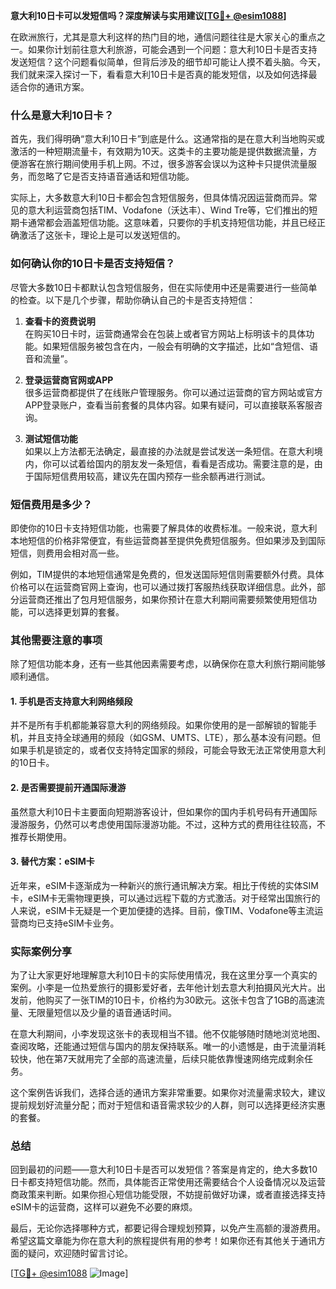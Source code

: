 **意大利10日卡可以发短信吗？深度解读与实用建议[[TG💪+ @esim1088](https://t.me/s/esim1088)]**

在欧洲旅行，尤其是意大利这样的热门目的地，通信问题往往是大家关心的重点之一。如果你计划前往意大利旅游，可能会遇到一个问题：意大利10日卡是否支持发送短信？这个问题看似简单，但背后涉及的细节却可能让人摸不着头脑。今天，我们就来深入探讨一下，看看意大利10日卡是否真的能发短信，以及如何选择最适合你的通讯方案。

### 什么是意大利10日卡？

首先，我们得明确“意大利10日卡”到底是什么。这通常指的是在意大利当地购买或激活的一种短期流量卡，有效期为10天。这类卡的主要功能是提供数据流量，方便游客在旅行期间使用手机上网。不过，很多游客会误以为这种卡只提供流量服务，而忽略了它是否支持语音通话和短信功能。

实际上，大多数意大利10日卡都会包含短信服务，但具体情况因运营商而异。常见的意大利运营商包括TIM、Vodafone（沃达丰）、Wind Tre等，它们推出的短期卡通常都会涵盖短信功能。这意味着，只要你的手机支持短信功能，并且已经正确激活了这张卡，理论上是可以发送短信的。

### 如何确认你的10日卡是否支持短信？

尽管大多数10日卡都默认包含短信服务，但在实际使用中还是需要进行一些简单的检查。以下是几个步骤，帮助你确认自己的卡是否支持短信：

1. **查看卡的资费说明**  
   在购买10日卡时，运营商通常会在包装上或者官方网站上标明该卡的具体功能。如果短信服务被包含在内，一般会有明确的文字描述，比如“含短信、语音和流量”。

2. **登录运营商官网或APP**  
   很多运营商都提供了在线账户管理服务。你可以通过运营商的官方网站或官方APP登录账户，查看当前套餐的具体内容。如果有疑问，可以直接联系客服咨询。

3. **测试短信功能**  
   如果以上方法都无法确定，最直接的办法就是尝试发送一条短信。在意大利境内，你可以试着给国内的朋友发一条短信，看看是否成功。需要注意的是，由于国际短信费用较高，建议先在国内预存一些余额再进行测试。

### 短信费用是多少？

即使你的10日卡支持短信功能，也需要了解具体的收费标准。一般来说，意大利本地短信的价格非常便宜，有些运营商甚至提供免费短信服务。但如果涉及到国际短信，则费用会相对高一些。

例如，TIM提供的本地短信通常是免费的，但发送国际短信则需要额外付费。具体价格可以在运营商官网上查询，也可以通过拨打客服热线获取详细信息。此外，部分运营商还推出了包月短信服务，如果你预计在意大利期间需要频繁使用短信功能，可以选择更划算的套餐。

### 其他需要注意的事项

除了短信功能本身，还有一些其他因素需要考虑，以确保你在意大利旅行期间能够顺利通信。

#### 1. 手机是否支持意大利网络频段  
并不是所有手机都能兼容意大利的网络频段。如果你使用的是一部解锁的智能手机，并且支持全球通用的频段（如GSM、UMTS、LTE），那么基本没有问题。但如果手机是锁定的，或者仅支持特定国家的频段，可能会导致无法正常使用意大利的10日卡。

#### 2. 是否需要提前开通国际漫游  
虽然意大利10日卡主要面向短期游客设计，但如果你的国内手机号码有开通国际漫游服务，仍然可以考虑使用国际漫游功能。不过，这种方式的费用往往较高，不推荐长期使用。

#### 3. 替代方案：eSIM卡  
近年来，eSIM卡逐渐成为一种新兴的旅行通讯解决方案。相比于传统的实体SIM卡，eSIM卡无需物理更换，可以通过远程下载的方式激活。对于经常出国旅行的人来说，eSIM卡无疑是一个更加便捷的选择。目前，像TIM、Vodafone等主流运营商均已支持eSIM卡业务。

### 实际案例分享

为了让大家更好地理解意大利10日卡的实际使用情况，我在这里分享一个真实的案例。小李是一位热爱旅行的摄影爱好者，去年他计划去意大利拍摄风光大片。出发前，他购买了一张TIM的10日卡，价格约为30欧元。这张卡包含了1GB的高速流量、无限量短信以及少量的语音通话时间。

在意大利期间，小李发现这张卡的表现相当不错。他不仅能够随时随地浏览地图、查阅攻略，还能通过短信与国内的朋友保持联系。唯一的小遗憾是，由于流量消耗较快，他在第7天就用完了全部的高速流量，后续只能依靠慢速网络完成剩余任务。

这个案例告诉我们，选择合适的通讯方案非常重要。如果你对流量需求较大，建议提前规划好流量分配；而对于短信和语音需求较少的人群，则可以选择更经济实惠的套餐。

### 总结

回到最初的问题——意大利10日卡是否可以发短信？答案是肯定的，绝大多数10日卡都支持短信功能。然而，具体能否正常使用还需要结合个人设备情况以及运营商政策来判断。如果你担心短信功能受限，不妨提前做好功课，或者直接选择支持eSIM卡的运营商，这样可以避免不必要的麻烦。

最后，无论你选择哪种方式，都要记得合理规划预算，以免产生高额的漫游费用。希望这篇文章能为你在意大利的旅程提供有用的参考！如果你还有其他关于通讯方面的疑问，欢迎随时留言讨论。

[[TG💪+ @esim1088](https://t.me/s/esim1088) ![Image](https://i.postimg.cc/4NQfJmqS/Snipaste-2025-05-13-00-14-12.png)]